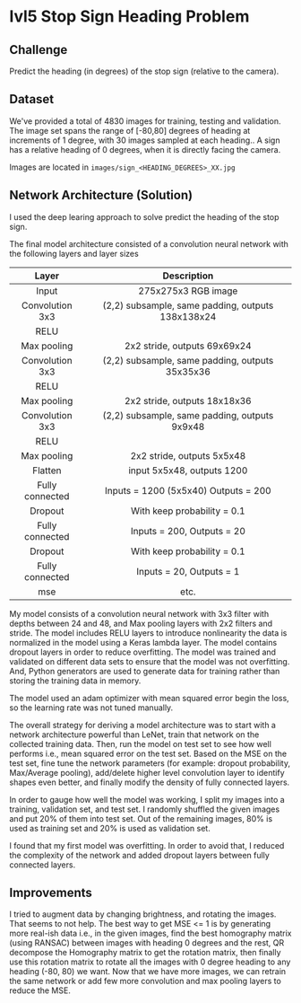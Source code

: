# lvl5 Stop Sign Heading Problem

## Challenge

Predict the heading (in degrees) of the stop sign (relative to the camera).

## Dataset

We've provided a total of 4830 images for training, testing and validation.  The image set spans the range of [-80,80] degrees of heading at increments of 1 degree, with 30 images sampled at each heading..  A sign has a relative heading of 0 degrees, when it is directly facing the camera.

Images are located in `images/sign_<HEADING_DEGREES>_XX.jpg`

## Network Architecture (Solution)
I used the deep learing approach to solve predict the heading of the stop sign.

The final model architecture consisted of a convolution neural network with the following layers and layer sizes


| Layer         		|     Description	        					| 
|:---------------------:|:---------------------------------------------:| 
| Input         		| 275x275x3 RGB image   							| 
| Convolution 3x3     	| (2,2) subsample, same padding, outputs 138x138x24 	|
| RELU					|												|
| Max pooling	      	| 2x2 stride,  outputs 69x69x24 				|
| Convolution 3x3	    | (2,2) subsample, same padding, outputs 35x35x36 	|
| RELU					|												|
| Max pooling	      	| 2x2 stride,  outputs 18x18x36 					|
| Convolution 3x3	    | (2,2) subsample, same padding, outputs 9x9x48 	|
| RELU					|												|
| Max pooling	      	| 2x2 stride,  outputs 5x5x48 					|
| Flatten				| input 5x5x48,  outputs 1200 					|
| Fully connected		| Inputs = 1200 (5x5x40) Outputs = 200 			|
| Dropout				| With keep probability = 0.1					|
| Fully connected		| Inputs = 200, Outputs = 20 					|
| Dropout				| With keep probability = 0.1					|
| Fully connected		| Inputs = 20, Outputs = 1 					|
| mse				| etc.        									|


My model consists of a convolution neural network with 3x3 filter with depths between 24 and 48, and Max pooling layers with 2x2 filters and stride. The model includes RELU layers to introduce nonlinearity the data is normalized in the model using a Keras lambda layer. The model contains dropout layers in order to reduce overfitting. The model was trained and validated on different data sets to ensure that the model was not overfitting. And, Python generators are used to generate data for training rather than storing the training data in memory.

The model used an adam optimizer with mean squared error begin the loss, so the learning rate was not tuned manually.

The overall strategy for deriving a model architecture was to start with a network architecture powerful than LeNet, train that network on the collected training data. Then, run the model on test set to see how well performs i.e., mean squared error on the test set. Based on the MSE on the test set, fine tune the network parameters (for example: dropout probability, Max/Average pooling), add/delete higher level convolution layer to identify shapes even better, and finally modify the density of fully connected layers.

In order to gauge how well the model was working, I split my images into a training, validation set, and test set. I randomly shuffled the given images and put 20% of them into test set. Out of the remaining images, 80% is used as training set and 20% is used as validation set.

I found that my first model was overfitting. In order to avoid that, I reduced the complexity of the network and added dropout layers between fully connected layers.

## Improvements
I tried to augment data by changing brightness, and rotating the images. That seems to not help. The best way to get MSE <= 1 is by generating more real-ish data i.e., in the given images, find the best homography matrix (using RANSAC) between images with heading 0 degrees and the rest, QR decompose the Homography matrix to get the rotation matrix, then finally use this rotation matrix to rotate all the images with 0 degree heading to any heading (-80, 80) we want. 
Now that we have more images, we can retrain the same network or add few more convolution and max pooling layers to reduce the MSE.
